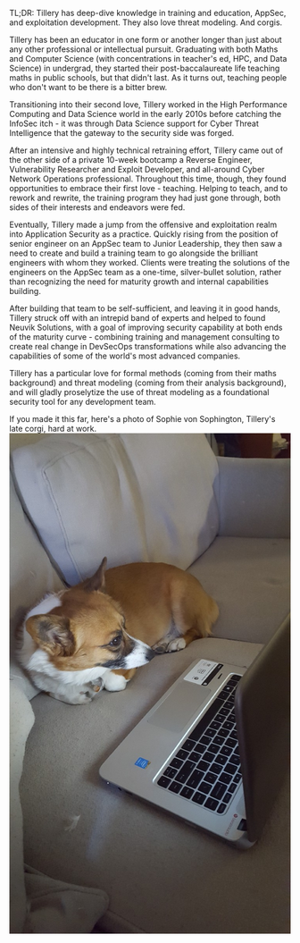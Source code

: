 TL;DR: Tillery has deep-dive knowledge in training and education, AppSec, and exploitation development. They also love threat modeling. And corgis.

Tillery has been an educator in one form or another longer than just about any other professional or intellectual pursuit. Graduating with both Maths and Computer Science (with concentrations in teacher's ed, HPC, and Data Science) in undergrad, they started their post-baccalaureate life teaching maths in public schools, but that didn't last. As it turns out, teaching people who don't want to be there is a bitter brew.

Transitioning into their second love, Tillery worked in the High Performance Computing and Data Science world in the early 2010s before catching the InfoSec itch - it was through Data Science support for Cyber Threat Intelligence that the gateway to the security side was forged.

After an intensive and highly technical retraining effort, Tillery came out of the other side of a private 10-week bootcamp a Reverse Engineer, Vulnerability Researcher and Exploit Developer, and all-around Cyber Network Operations professional. Throughout this time, though, they found opportunities to embrace their first love - teaching. Helping to teach, and to rework and rewrite, the training program they had just gone through, both sides of their interests and endeavors were fed.

Eventually, Tillery made a jump from the offensive and exploitation realm into Application Security as a practice. Quickly rising from the position of senior engineer on an AppSec team to Junior Leadership, they then saw a need to create and build a training team to go alongside the brilliant engineers with whom they worked. Clients were treating the solutions of the engineers on the AppSec team as a one-time, silver-bullet solution, rather than recognizing the need for maturity growth and internal capabilities building.

After building that team to be self-sufficient, and leaving it in good hands, Tillery struck off with an intrepid band of experts and helped to found Neuvik Solutions, with a goal of improving security capability at both ends of the maturity curve - combining training and management consulting to create real change in DevSecOps transformations while also advancing the capabilities of some of the world's most advanced companies.

Tillery has a particular love for formal methods (coming from their maths background) and threat modeling (coming from their analysis background), and will gladly proselytize the use of threat modeling as a foundational security tool for any development team.

If you made it this far, here's a photo of Sophie von Sophington, Tillery's late corgi, hard at work.
![A corgi lying on a couch. In front of her is an open laptop.](img/sophie.jpeg)